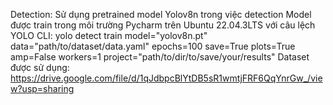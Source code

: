 Detection: 
   Sử dụng pretrained model Yolov8n trong việc detection
   Model được train trong môi trường Pycharm trên Ubuntu 22.04.3LTS với câu lệch YOLO CLI:
          yolo detect train model="yolov8n.pt" data="path/to/dataset/data.yaml" epochs=100 save=True plots=True amp=False workers=1 project="path/to/dir/to/save/your/results"
   Dataset được sử dụng: https://drive.google.com/file/d/1qJdbpcBlYtDB5sR1wmtjFRF6QqYnrGw_/view?usp=sharing
   
